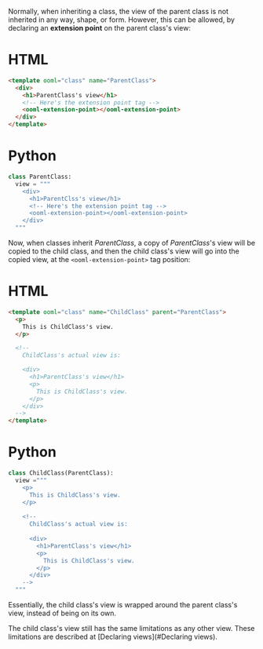 Normally, when inheriting a class, the view of the parent class is not inherited in any way, shape, or form. However, this can be allowed, by declaring an **extension point** on the parent class's view:

<!-- start tabbed sections -->

# HTML

```html
<template ooml="class" name="ParentClass">
  <div>
    <h1>ParentClass's view</h1>
    <!-- Here's the extension point tag -->
    <ooml-extension-point></ooml-extension-point>
  </div>
</template>
```

# Python

```python
class ParentClass:
  view = """
    <div>
      <h1>ParentClss's view</h1>
      <!-- Here's the extension point tag -->
      <ooml-extension-point></ooml-extension-point>
    </div>
  """
```

<!-- end tabbed sections -->

Now, when classes inherit *ParentClass*, a copy of *ParentClass*'s view will be copied to the child class, and then the child class's view will go into the copied view, at the `<ooml-extension-point>` tag position:

<!-- start tabbed sections -->

# HTML

```html
<template ooml="class" name="ChildClass" parent="ParentClass">
  <p>
    This is ChildClass's view.
  </p>

  <!--
    ChildClass's actual view is:

    <div>
      <h1>ParentClass's view</h1>
      <p>
        This is ChildClass's view.
      </p>
    </div>
  -->
</template>
```

# Python

```python
class ChildClass(ParentClass):
  view ="""
    <p>
      This is ChildClass's view.
    </p>
    
    <!--
      ChildClass's actual view is:
    
      <div>
        <h1>ParentClass's view</h1>
        <p>
          This is ChildClass's view.
        </p>
      </div>
    -->
  """
```

<!-- end tabbed sections -->

Essentially, the child class's view is wrapped around the parent class's view, instead of being on its own.

The child class's view still has the same limitations as any other view. These limitations are described at [Declaring views](#Declaring views).
